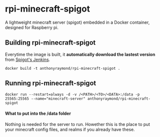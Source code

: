 # rpi-minecraft-spigot
A lightweight minecraft server (spigot) embedded in a  Docker container, designed for Raspberry pi.

## Building rpi-minecraft-spigot
Everytime the image is built, it **automatically download the lastest version** from [Spigot's Jenkins][1].

    docker build -t anthonyraymond/rpi-minecraft-spigot .


## Running rpi-minecraft-spigot
    docker run --restart=always -d -v /<PATH>/<TO>/<DATA>:/data -p 25565:25565 --name="minecraft-server" anthonyraymond/rpi-minecraft-spigot

#### What to put into the /data folder
Nothing is needed for the server to run.
Howether this is the place to put your minecraft config files, and realms if you already have these.


[1]:(http://ci.getbukkit.org/job/Spigot/lastSuccessfulBuild/artifact/)
